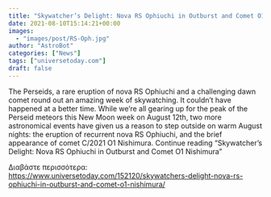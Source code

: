 ```yaml
---
title: "Skywatcher’s Delight: Nova RS Ophiuchi in Outburst and Comet O1 Nishimura"
date: 2021-08-10T15:14:21+00:00
images:
  - "images/post/RS-Oph.jpg"
author: "AstroBot"
categories: ["News"]
tags: ["universetoday.com"]
draft: false
---
```


The Perseids, a rare eruption of nova RS Ophiuchi and a challenging dawn comet round out an amazing week of skywatching.  It couldn’t have happened at a better time. While we’re all gearing up for the peak of the Perseid meteors this New Moon week on August 12th, two more astronomical events have given us a reason to step outside on warm August nights: the eruption of recurrent nova RS Ophiuchi, and the brief appearance of comet C/2021 O1 Nishimura. Continue reading “Skywatcher’s Delight: Nova RS Ophiuchi in Outburst and Comet O1 Nishimura” 

Διαβάστε περισσότερα: https://www.universetoday.com/152120/skywatchers-delight-nova-rs-ophiuchi-in-outburst-and-comet-o1-nishimura/
